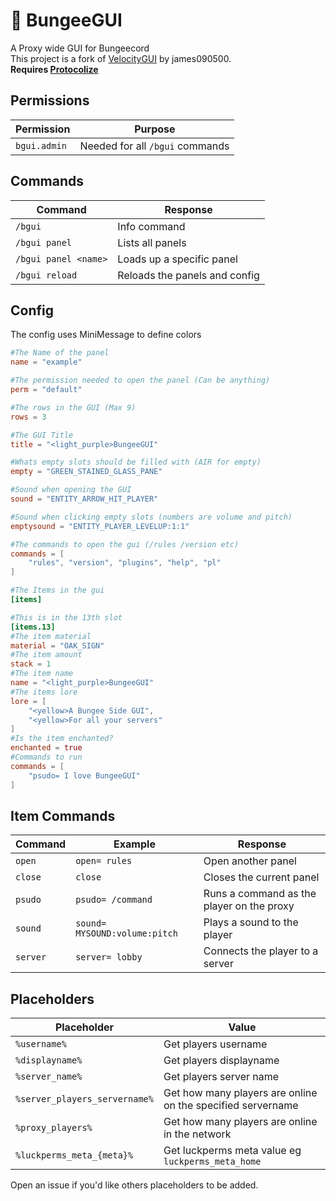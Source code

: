 
# 📑 BungeeGUI 
A Proxy wide GUI for Bungeecord  
This project is a fork of [VelocityGUI](https://github.com/james090500/VelocityGUI) by james090500.  
**Requires [Protocolize](https://github.com/Exceptionflug/protocolize)**

## Permissions
| Permission | Purpose |  
|--|--|  
| `bgui.admin` | Needed for all `/bgui` commands |

## Commands
| Command | Response |  
|--|--|  
| `/bgui` | Info command |  
| `/bgui panel` | Lists all panels |  
| `/bgui panel <name>` | Loads up a specific panel |  
| `/bgui reload` | Reloads the panels and config

## Config
The config uses MiniMessage to define colors
```toml  
#The Name of the panel  
name = "example"

#The permission needed to open the panel (Can be anything)  
perm = "default"

#The rows in the GUI (Max 9)  
rows = 3

#The GUI Title  
title = "<light_purple>BungeeGUI"

#Whats empty slots should be filled with (AIR for empty)  
empty = "GREEN_STAINED_GLASS_PANE"

#Sound when opening the GUI  
sound = "ENTITY_ARROW_HIT_PLAYER"

#Sound when clicking empty slots (numbers are volume and pitch)
emptysound = "ENTITY_PLAYER_LEVELUP:1:1"

#The commands to open the gui (/rules /version etc)  
commands = [
    "rules", "version", "plugins", "help", "pl"
]

#The Items in the gui  
[items]

#This is in the 13th slot  
[items.13]
#The item material  
material = "OAK_SIGN"
#The item amount  
stack = 1
#The item name  
name = "<light_purple>BungeeGUI"
#The items lore  
lore = [
    "<yellow>A Bungee Side GUI",
    "<yellow>For all your servers"
]
#Is the item enchanted?  
enchanted = true
#Commands to run  
commands = [
    "psudo= I love BungeeGUI"
]  
```  

## Item Commands
| Command | Example | Response |  
|--|--|--|  
| `open` | `open= rules` | Open another panel |  
| `close` | `close` | Closes the current panel |    
| `psudo` | `psudo= /command` | Runs a command as the player on the proxy |  
| `sound` | `sound= MYSOUND:volume:pitch` | Plays a sound to the player | 
| `server` | `server= lobby`| Connects the player to a server

## Placeholders
| Placeholder | Value |  
|--|--|
| `%username%` | Get players username |  
| `%displayname%` | Get players displayname |  
| `%server_name%` | Get players server name |  
| `%server_players_servername%` | Get how many players are online on the specified servername |
| `%proxy_players%` | Get how many players are online in the network |  
| `%luckperms_meta_{meta}%` | Get luckperms meta value eg `luckperms_meta_home` |

Open an issue if you'd like others placeholders to be added.